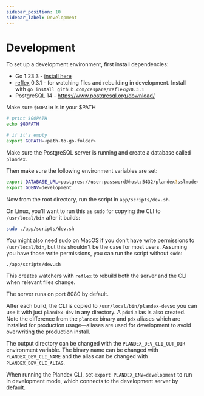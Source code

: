 ```yaml
---
sidebar_position: 10
sidebar_label: Development
---
```


# Development

To set up a development environment, first install dependencies:

- Go 1.23.3 - [install here](https://go.dev/doc/install)
- [reflex](https://github.com/cespare/reflex) 0.3.1 - for watching files and rebuilding in development. Install with `go install github.com/cespare/reflex@v0.3.1`
- PostgreSQL 14 - https://www.postgresql.org/download/

Make sure `$GOPATH` is in your $PATH

```bash
# print $GOPATH
echo $GOPATH

# if it's empty
export GOPATH=<path-to-go-folder>
```

Make sure the PostgreSQL server is running and create a database called `plandex`.

Then make sure the following environment variables are set:

```bash
export DATABASE_URL=postgres://user:password@host:5432/plandex?sslmode=disable # replace with your own database URL
export GOENV=development
```

Now from the root directory, run the script in `app/scripts/dev.sh`.

On Linux, you'll want to run this as `sudo` for copying the CLI to `/usr/local/bin` after it builds:

```bash
sudo ./app/scripts/dev.sh
```

You might also need sudo on MacOS if you don't have write permissions to `/usr/local/bin`, but this shouldn't be the case for most users. Assuming you have those write permissions, you can run the script without `sudo`:

```bash
./app/scripts/dev.sh
```

This creates watchers with `reflex` to rebuild both the server and the CLI when relevant files change.

The server runs on port 8080 by default.

After each build, the CLI is copied to `/usr/local/bin/plandex-dev`so you can use it with just `plandex-dev` in any directory. A `pdxd` alias is also created. Note the difference from the `plandex` binary and `pdx` aliases which are installed for production usage—aliases are used for development to avoid overwriting the production install.

The output directory can be changed with the `PLANDEX_DEV_CLI_OUT_DIR` environment variable. The binary name can be changed with `PLANDEX_DEV_CLI_NAME` and the alias can be changed with `PLANDEX_DEV_CLI_ALIAS`.

When running the Plandex CLI, set `export PLANDEX_ENV=development` to run in development mode, which connects to the development server by default.
